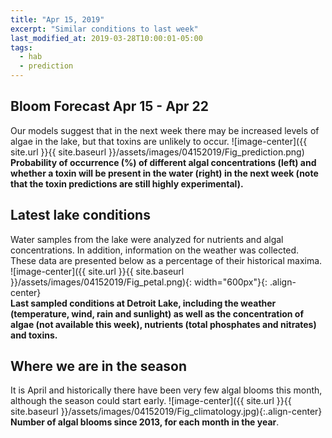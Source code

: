 ```yaml
---
title: "Apr 15, 2019"
excerpt: "Similar conditions to last week"
last_modified_at: 2019-03-28T10:00:01-05:00
tags: 
  - hab
  - prediction
---
```

## Bloom Forecast Apr 15 - Apr 22
Our models suggest that in the next week there may be increased levels of algae in the lake, but that toxins are unlikely to occur.
![image-center]({{ site.url }}{{ site.baseurl }}/assets/images/04152019/Fig_prediction.png)
__Probability of occurrence (%) of different algal concentrations (left) and whether a toxin will be  present in the water (right) in the next week (note that the toxin predictions are still highly experimental).__

## Latest lake conditions
Water samples from the lake were analyzed for nutrients and algal concentrations. In addition, information on the weather was collected. These data are presented below as a percentage of their    historical maxima.
![image-center]({{ site.url }}{{ site.baseurl }}/assets/images/04152019/Fig_petal.png){: width="600px"}{: .align-center}
<br clear="all" />
__Last sampled conditions at Detroit Lake, including the weather (temperature, wind, rain and sunlight) as well as the concentration of algae (not available this week), nutrients (total phosphates and nitrates) and toxins.__

## Where we are in the season
It is April and historically there have been very few algal blooms this month, although the season   could start early.
![image-center]({{ site.url }}{{ site.baseurl }}/assets/images/04152019/Fig_climatology.jpg){:.align-center}
__Number of algal blooms since 2013, for each month in the year__.
